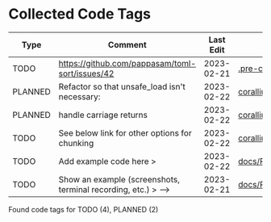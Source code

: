 # Collected Code Tags

| Type    | Comment                                                       | Last Edit   | Source File                                                                                                                                    |
|---------|---------------------------------------------------------------|-------------|------------------------------------------------------------------------------------------------------------------------------------------------|
| TODO    | https://github.com/pappasam/toml-sort/issues/42               | 2023-02-21  | [.pre-commit-config.yaml:73](https://github.com/KyleKing/corallium/blame/4ac2f74b1f085724e0ff9e68259ba1e19c067643/.pre-commit-config.yaml#L73) |
| PLANNED | Refactor so that unsafe_load isn't necessary:                 | 2023-02-22  | [corallium/file_helpers.py:149](https://github.com/KyleKing/corallium/blame/main/corallium/file_helpers.py#L149)                                                                                                                                                |
| PLANNED | handle carriage returns                                       | 2023-02-22  | [corallium/file_helpers.py:193](https://github.com/KyleKing/corallium/blame/main/corallium/file_helpers.py#L193)                                                                                                                                                |
| TODO    | See below link for other options for chunking                 | 2023-02-22  | [corallium/pretty_process.py:39](https://github.com/KyleKing/corallium/blame/main/corallium/pretty_process.py#L39)                                                                                                                                                |
| TODO    | Add example code here >                                       | 2023-02-22  | [docs/README.md:14](https://github.com/KyleKing/corallium/blame/main/docs/README.md#L14)                                                                                                                                                |
| TODO    | Show an example (screenshots, terminal recording, etc.) > --> | 2023-02-21  | [docs/README.md:21](https://github.com/KyleKing/corallium/blame/4ac2f74b1f085724e0ff9e68259ba1e19c067643/docs/README.md#L21)                   |

Found code tags for TODO (4), PLANNED (2)

<!-- calcipy_skip_tags -->
